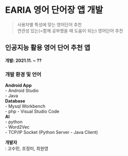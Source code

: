 # EARIA 영어 단어장 앱 개발
> 사용자별 특성에 맞는 영어단어 추천  
> 연관성 있는(=함께 공부했을 때 도움이 되는) 영어단어 추천  
  
## 인공지능 활용 영어 단어 추천 앱
**개발: 2021.11. ~ ??**  
   
  
### 개발 환경 및 언어
**Android App**  
&#45; Android Studio  
&#45; Java  
**Database**  
&#45; Mysql Workbench  
&#45; php
&#45; Visual Studio Code  
**AI**  
&#45; python  
&#45; Word2Vec  
&#45; TCP/IP Socket (Python Server - Java Client)  
   
  
**개발자**  
: 고수민, 조정미, 최원영
